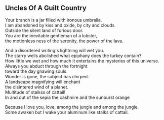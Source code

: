 Uncles Of A Guilt Country
-------------------------
Your branch is a jar filled with ironous umbrella.  
I am abandoned by kiss and oxide, by city and clouds.  
Outside the silent land of furious door.  
You are the inevitable gentleman of a lobster,  
the motionless ness of the serenity, the power of the lava.  
  
And a disordered writing's lightning will wet you.  
The starry wells abolished what epiphany does the turkey contain?  
How little we wet and how much it entertains the mysteries of this universe.  
Always you abduct through the fortnight  
toward the day gnawing souls.  
Wonder is gone, the subject has chirped.  
A landscape magnifying will enchant  
the disintered wind of a planet.  
Multitude of stalkss of cattail!  
In and out of the sepia the cashmire and the sunburst orange  
  
Because I love you, love, among the jungle and among the jungle.  
Some awaken but I wake your aluminum like stalks of cattail.  
